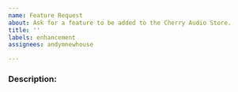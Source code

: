 ```yaml
---
name: Feature Request
about: Ask for a feature to be added to the Cherry Audio Store.
title: ''
labels: enhancement
assignees: andymnewhouse

---
```


### Description:
